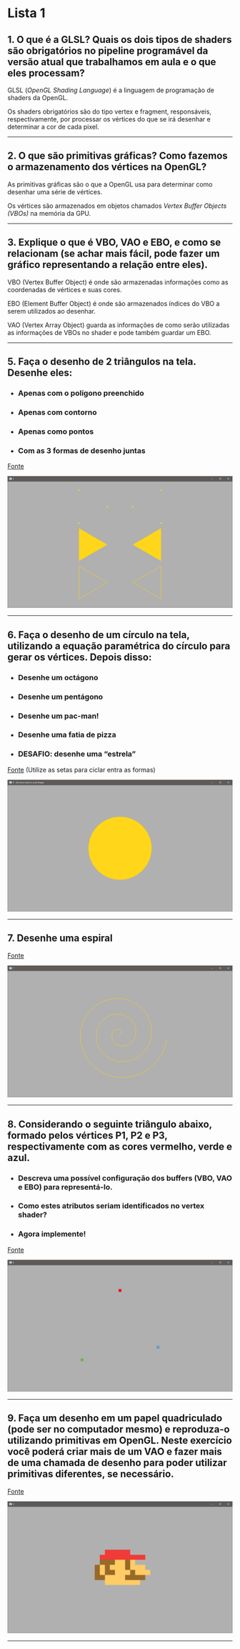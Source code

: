 # Lista 1

## 1. O que é a GLSL? Quais os dois tipos de shaders são obrigatórios no pipeline programável da versão atual que trabalhamos em aula e o que eles processam?

GLSL (*OpenGL Shading Language*) é a linguagem de programação de shaders da OpenGL.

Os shaders obrigatórios são do tipo vertex e fragment, responsáveis, respectivamente, por processar os vértices do que se irá desenhar e determinar a cor de cada pixel.

---

## 2. O que são primitivas gráficas? Como fazemos o armazenamento dos vértices na OpenGL?

As primitivas gráficas são o que a OpenGL usa para determinar como desenhar uma série de vértices.

Os vértices são armazenados em objetos chamados *Vertex Buffer Objects (VBOs)* na memória da GPU.

---

## 3. Explique o que é VBO, VAO e EBO, e como se relacionam (se achar mais fácil, pode fazer um gráfico representando a relação entre eles).

VBO (Vertex Buffer Object) é onde são armazenadas informações como as coordenadas de vértices e suas cores.

EBO (Element Buffer Object) é onde são armazenados índices do VBO a serem utilizados ao desenhar.

VAO (Vertex Array Object) guarda as informações de como serão utilizadas as informações de VBOs no shader e pode também guardar um EBO.

---

## 5. Faça o desenho de 2 triângulos na tela. Desenhe eles:
- ### Apenas com o polígono preenchido
- ### Apenas com contorno
- ### Apenas como pontos
- ### Com as 3 formas de desenho juntas

[Fonte](src/cinco.cpp)

![cinco](./img/cinco.png "cinco")

---

## 6. Faça o desenho de um círculo na tela, utilizando a equação paramétrica do círculo para gerar os vértices. Depois disso:
- ### Desenhe um octágono
- ### Desenhe um pentágono
- ### Desenhe um pac-man!
- ### Desenhe uma fatia de pizza
- ### DESAFIO: desenhe uma “estrela”

[Fonte](src/seis.cpp) (Utilize as setas para ciclar entra as formas)

![seis](./img/seis.gif "seis")

---

## 7. Desenhe uma espiral

[Fonte](src/sete.cpp)

![sete](./img/sete.png "sete")

---

## 8. Considerando o seguinte triângulo abaixo, formado pelos vértices P1, P2 e P3, respectivamente com as cores vermelho, verde e azul.
- ### Descreva uma possível configuração dos buffers (VBO, VAO e EBO) para representá-lo.
- ### Como estes atributos seriam identificados no vertex shader?
- ### Agora implemente!

[Fonte](src/oito.cpp)

![oito](./img/oito.png "oito")

---

## 9. Faça um desenho em um papel quadriculado (pode ser no computador mesmo) e reproduza-o utilizando primitivas em OpenGL. Neste exercício você poderá criar mais de um VAO e fazer mais de uma chamada de desenho para poder utilizar primitivas diferentes, se necessário.

[Fonte](src/nove.cpp)

![nove](./img/nove.png "nova")

---